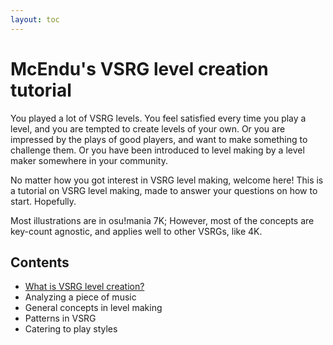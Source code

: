 ```yaml
---
layout: toc
---
```


# McEndu's VSRG level creation tutorial

You played a lot of VSRG levels. You feel satisfied every time you play
a level, and you are tempted to create levels of your own. Or you are
impressed by the plays of good players, and want to make something to
challenge them. Or you have been introduced to level making by a level
maker somewhere in your community.

No matter how you got interest in VSRG level making, welcome here! This
is a tutorial on VSRG level making, made to answer your questions on
how to start. Hopefully.

Most illustrations are in osu!mania 7K; However, most of the concepts
are key-count agnostic, and applies well to other VSRGs, like 4K.

## Contents

- [What is VSRG level creation?](introduction.md)
- Analyzing a piece of music
- General concepts in level making
- Patterns in VSRG
- Catering to play styles
